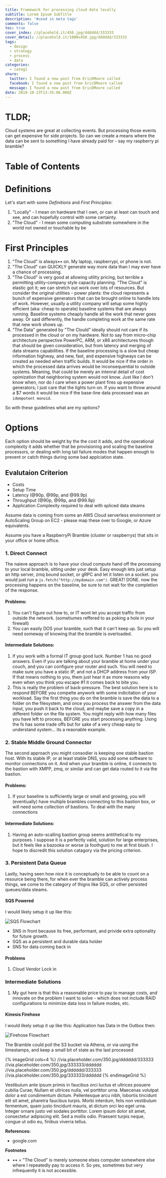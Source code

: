 ```yaml
---
title: Framework for processing cloud data locally
subtitle: Lorem Ipsum SubTitle
description: '#used in meta tags'
comments: false
toc: true
cover_index: //placehold.it/450.jpg/dddddd/333333
cover_detail: //placehold.it/1000x450.jpg/dddddd/333333
tags:
  - design
  - strategy
  - process
  - data
categories:
  - categ1
share:
  twitter: I found a new post from EricDMoore called
  facebook: I found a new post from EricDMoore called
  message: I found a new post from EricDMoore called
date: 2019-10-23T13:35:08.000Z
---
```


# TLDR;

Cloud systems are great at collecting events. But processing those events can get expensive for side projects. So can we create a means where the data can be sent to something I have already paid for - say my raspberry pi bramble? <!-- more -->

# Table of Contents

# Definitions

Let's start with some _Definitions_ and _First Principles_:

1. "Locally" - I mean on hardware that I own, or can at least can touch and see, and can hopefully control with some certainty.
2. "The Cloud" - I mean some computing substrate somewhere in the world not owned or touchable by be

# First Principles

1. "The Cloud" is always•• on. My laptop, raspberrypi, or phone is not.
2. "The Cloud" can QUICKLY generate way more data than I may ever have a chance of processing.
3. "The Cloud" is very good at allowing utility pricing, but terrible a permitting utility-company style capacity planning. "The Cloud" is elastic got it; we can stretch out work over lots of resources. But consider the original utilities - power plants: the cloud represents a bunch of expensive generators that can be brought online to handle lots of work. However, usually a utility company will setup some highly efficient (aka: cheap to operate) baseline systems that are always running. Baseline systems cheaply handle all the work that never goes away. Or said differently, the handle completing work at the same rate that new work shows up.
4. "The Data" generated by "The Clould" ideally should not care if its processed in the cloud or on my hardware. Not to say from micro-chip architecture perspective PowerPC, ARM, or x86 architectures though that should be given consideration, but from latency and merging of data streams capabilities. If the baseline processing is a slow but cheap information highway, and new, fast, and expensive highways can be created as needed when traffic builds. It would be nice if the order in which the processed data arrives would be inconsequential to outside systems. Meaning, that could be merely an intenral detail of cost opimization that neighboring system would not know. Just like I don't know when, nor do I care when a power plant fires up expensive generators; I just care that the lights turn on. If you want to throw around a $7 words it would be nice if the base-line data processed was an `idempotent monoid`.

So with these guidelines what are my options?

# Options

Each option should be weight by the the cost it adds, and the operational complexity it adds whether that be provisioning and scaling the baseline processors, or dealing with long tail failure modes that happen enough to prevent or catch things during some bad applciation state.

## Evalutaion Criterion

- Costs
- Setup Time
- Latency (@90p, @99p, and @99.9p)
- Throughput (@90p, @99p, and @99.9p)
- Application Complexity required to deal with spliced data steams

Assume data is coming from some an AWS Cloud serverless environment or AutoScaling Group on EC2 - please map these over to Google, or Azure equivalents.

Assume you have a RaspberryPi Bramble (cluster or raspberrys) that sits in your office or home office.

### 1\. Direct Connect

The naieve approach is to have your cloud compute hand off the processing to your local bramble, sitting under your desk. Easy enough lets just setup an http server, zmq bound socket, or gRPC and let it listen on a socket. you would just run a `js.fetch("http://mydomain.com")`. GREAT! DONE. now the processing happens on the baseline, be sure to not wait for the completion of the response.

#### Problems:

1. You can't figure out how to, or IT wont let you accept traffic from outside the network. (sometiumes reffered to as poking a hole in your firewall)
2. You can easily DOS your bramble, such that it can't keep up. So you will need someway of knowing that the bramble is overloaded.

#### Intermediate Solutions:

1. If you work with a formal IT group good luck. Number 1 has no good answers. Even if you are talking about your bramble at home under your couch, and you can configure your router and such. You will need to make sure you have a static IP, and not a DHCP address from your ISP. If that means nothing to you, them just hear it as more reasons wby even when you think you escape #1 it comes back to bite you.
2. This is really the problem of back-pressure. The best solution here is to respond BEFORE you compelte anywork with some indicitation of your workload. Say the first thing you do on the bramble is save the data to a folder on the filesystem, and once you process the answer from the data input, you push it back to the cloud, and maybe save a copy in a different folder on the file system. You might reply with how many files you have left to process, BEFORE you start processing anything. Using the fs has some trade offs but for sake of a very cheap easy to understand system... its a reaonable example.

### 2\. Stable Middle Ground Connector

The second approach you might consodier is keeping one stable bastion host. With its stable IP, or at least stable DNS, you add some software to monitor connections on it. And when your bramble is online, it connects to the bastion with XMPP, zmq, or similar and can get data routed to it via the bastion.

#### Problems:

1. If your baseline is sufficiently large or small and growing, you will (eventiually) have multiple brambles connecting to this bastion box, or will need some collection of bastions. To deal with the many connections

#### Intermediate Solutions:

1. Having an auto-scalling bastion group seems antithetical to my purposes. I suppose it is a perfectly valid, solution for large enterprises, but it feels like a bazooka or worse (a foothgun) to me at first blush. I hope to discredit this solution catagory via the pricing criterion.

### 3\. Persistent Data Queue

Lastly, having seen how nice it is conceptually to be able to count on a resource being there, for when ever the bramble can actively process things, we come to the category of thigns like SQS, or other persisted queues/data steams.

#### SQS Powered

I would likely setup it up like this:

![SQS Flowchart](/charts/groundcomputeOpts/groundCompute-sqs.mmd.svg)

- SNS in front because its free, performant, and privide extra optionality for future growth.
- SQS as a persistent and durable data holder
- SNS for data coming back in

#### Problems

1. Cloud Vendor Lock in

### Intermediate Solutions

1. My gut here is that this a reasonable price to pay to manage costs, and innovate on the problem I want to solve - which does not include RAID configurations to minimize data loss in failure modes, etc.

#### Kinesis Firehose

I would likely setup it up like this: Application has Data in the Outbox then:

![Firehose Flowchart](/charts/groundcomputeOpts/groundCompute-fh.mmd.svg)

The Bramble could poll the S3 bucket via Athena, or via using the timestamps, and keep a small bit of state as the last processed

{% imageGrid cols=4 %} //via.placeholder.com/350.jpg/dddddd/333333 //via.placeholder.com/350.jpg/333333/dddddd //via.placeholder.com/350.jpg/dddddd/333333 //via.placeholder.com/350.jpg/333333/dddddd {% endimageGrid %}

Vestibulum ante ipsum primis in faucibus orci luctus et ultrices posuere cubilia Curae; Nullam et ultrices nulla, vel porttitor urna. Maecenas volutpat dolor a est condimentum dictum. Pellentesque arcu nibh, lobortis tincidunt elit sit amet, pharetra faucibus turpis. Morbi interdum, felis non vestibulum fermentum, quam justo tincidunt mauris, at dictum orci leo eget urna. Integer ornare justo vel sodales porttitor. Lorem ipsum dolor sit amet, consectetur adipiscing elit. Sed a mollis odio. Praesent turpis neque, congue ut odio eu, finibus viverra tellus.

**References:**

- google.com

**Footnotes**

- •• = "The Cloud" is merely someone elses computer somewhere else where I repeatedly pay to access it. So yes, sometimes but very infrequently it is not accessible.
